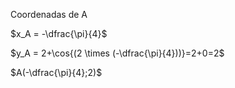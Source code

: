 Coordenadas de A

$x_A = -\dfrac{\pi}{4}$

$y_A = 2+\cos{(2 \times (-\dfrac{\pi}{4}))}=2+0=2$

$A(-\dfrac{\pi}{4};2)$